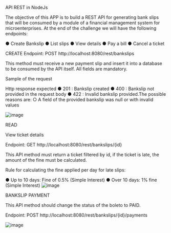 API REST in NodeJs 

The objective of this APP is to build a REST API for generating bank slips that will be consumed by a module of a financial management system for microenterprises. At the end of the challenge we will have the following endpoints:

● Create Bankslip
● List slips
● View details
● Pay a bill
● Cancel a ticket


CREATE
Endpoint: POST http://localhost:8080/rest/bankslips

This method must receive a new payment slip and insert it into a database to be consumed by the API itself. All fields are mandatory.

Sample of the request


Http response expected
●	201 : Bankslip created
●	400 : Bankslip not provided in the request body
●	422 : Invalid bankslip provided.The possible reasons are:
○	A field of the provided bankslip was null or with invalid values

![image](https://user-images.githubusercontent.com/62615687/216598587-476f78ff-ce8e-401c-97fc-715f9170c976.png)

READ

View ticket details

Endpoint: GET http://localhost:8080/rest/bankslips/{id}

This API method must return a ticket filtered by id, if the ticket is late, the amount of the fine must be calculated.

Rule for calculating the fine applied per day for late slips:

● Up to 10 days: Fine of 0.5% (Simple Interest)
● Over 10 days: 1% fine (Simple Interest)
![image](https://user-images.githubusercontent.com/62615687/216628128-8755fe51-67bb-4e0b-8a7c-a8afc4fe603b.png)

BANKSLIP PAYMENT

This API method should change the status of the boleto to PAID.

Endpoint: POST http://localhost:8080/rest/bankslips/{id}/payments

![image](https://user-images.githubusercontent.com/62615687/216628727-42097669-76db-425e-8d76-d86e68f7ded5.png)

